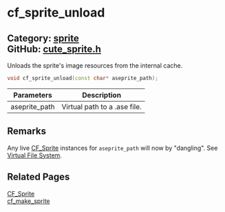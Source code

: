 [](../header.md ':include')

# cf_sprite_unload

Category: [sprite](/api_reference?id=sprite)  
GitHub: [cute_sprite.h](https://github.com/RandyGaul/cute_framework/blob/master/include/cute_sprite.h)  
---

Unloads the sprite's image resources from the internal cache.

```cpp
void cf_sprite_unload(const char* aseprite_path);
```

Parameters | Description
--- | ---
aseprite_path | Virtual path to a .ase file.

## Remarks

Any live [CF_Sprite](/sprite/cf_sprite.md) instances for `aseprite_path` will now by "dangling". See [Virtual File System](https://randygaul.github.io/cute_framework/#/topics/virtual_file_system).

## Related Pages

[CF_Sprite](/sprite/cf_sprite.md)  
[cf_make_sprite](/sprite/cf_make_sprite.md)  

